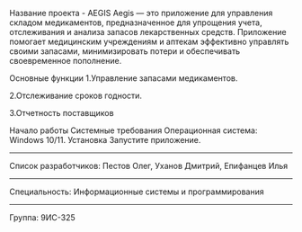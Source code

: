 Название проекта - AEGIS
Aegis — это приложение для управления складом медикаментов, предназначенное для упрощения учета, отслеживания и анализа запасов лекарственных средств. Приложение помогает медицинским учреждениям и аптекам эффективно управлять своими запасами, минимизировать потери и обеспечивать своевременное пополнение.

  Основные функции
1.Управление запасами медикаментов.

2.Отслеживание сроков годности.

3.Отчетность поставщиков

  Начало работы
Системные требования
Операционная система: Windows 10/11.
Установка
Запустите приложение.
________________________________________________________________
Список разработчиков: Пестов Олег, Уханов Дмитрий, Епифанцев Илья
_____________________________________________________________
Специальность: Информационные системы и программирования 
_______________
Группа: 9ИС-325

